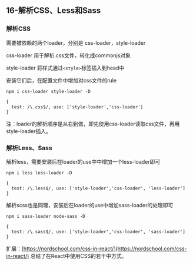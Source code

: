 ## 16-解析CSS、Less和Sass

### 解析CSS

需要被依赖的两个loader，分别是 css-loader，style-loader

css-loader 用于解析.css文件，转化成commonjs对象

style-loader 将样式通过`<style>`标签插入到head中

安装它们后，在配置文件中增加对css文件的rule

```
npm i css-loader style-loader -D
```

```
{
  test: /\.css$/, use: ['style-loader','css-loader']
}
```

注：loader的解析顺序是从右到做，即先使用css-loader读取css文件，再用style-loader插入。

### 解析Less、Sass

解析less，需要安装后在loader的use中中增加一个less-loader即可

```
npm i less less-loader -D
```

```
{
  test: /\.less$/, use: ['style-loader','css-loader', 'less-loader']
}
```

解析scss也是同理，安装后在loader的use中增加sass-loader的处理即可


```
npm i sass-loader node-sass -D
```

```
{
  test: /\.sass$/, use: ['style-loader','css-loader', 'sass-loader']
}
```

扩展：[https://nordschool.com/css-in-react/](https://nordschool.com/css-in-react/) 总结了在React中使用CSS的若干中方式。